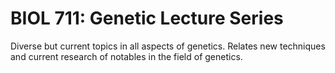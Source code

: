# BIOL 711: Genetic Lecture Series

Diverse but current topics in all aspects of genetics. Relates new techniques and current research of notables in the field of genetics.